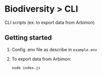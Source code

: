 # Biodiversity > CLI

CLI scripts (ex: to export data from Arbimon)

## Getting started

1. Config .env file as describe in `example.env`

2. To export data from Arbimon:

   `node index.js`
